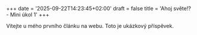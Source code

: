 +++
date = '2025-09-22T14:23:45+02:00'
draft = false
title = 'Ahoj světe!? - Mini úkol 1'
+++

Vítejte u mého prvního článku na webu. Toto je ukázkový příspěvek.